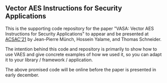 ## Vector AES Instructions for Security Applications

This is the supporting code repository for the paper "VASA: Vector AES Instructions for Security Applications" to appear and be presented at [ACSAC'21](https://www.acsac.org/) by Jean-Pierre Münch, Hossein Yalame, and Thomas Schneider.

The intention behind this code and repository is primarily to show how to use VAES and give concrete examples of how we used it, so you can adapt it to your library / framework / application.

The above promised code will be online before the paper is presented in early december.